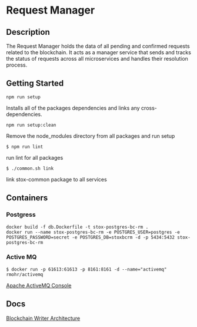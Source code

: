# Request Manager

## Description
The Request Manager holds the data of all pending and confirmed requests related to the
blockchain. It acts as a manager service that sends and tracks the status of requests across all
microservices and handles their resolution process.

## Getting Started

```npm run setup```

Installs all of the packages dependencies and links any cross-dependencies.

```npm run setup:clean```

Remove the node_modules directory from all packages and run setup

```$ npm run lint```

run lint for all packages

`$ ./common.sh link`

link stox-common package to all services

## Containers

### Postgress
```
docker build -f db.Dockerfile -t stox-postgres-bc-rm .
docker run --name stox-postgres-bc-rm -e POSTGRES_USER=postgres -e POSTGRES_PASSWORD=secret -e POSTGRES_DB=stoxbcrm -d -p 5434:5432 stox-postgres-bc-rm
```

### Active MQ
```
$ docker run -p 61613:61613 -p 8161:8161 -d --name="activemq" rmohr/activemq
```
[Apache ActiveMQ Console](http://localhost:8161)

## Docs
[Blockchain Writer Architecture](https://docs.google.com/document/d/1eXrxDFgjDl-2No22om8vesqGhU7iGtw8iDSuN3VoHJ4/edit#heading=h.jsy3plhn9pv8)
